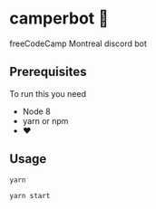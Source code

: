 # camperbot :construction:
freeCodeCamp Montreal discord bot

## Prerequisites
To run this you need
- Node 8
- yarn or npm
- :heart:

## Usage
```
yarn
```

```
yarn start
```
